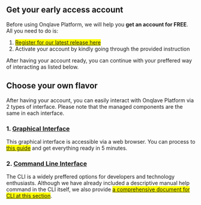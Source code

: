 
## **Get your early access account**

Before using Onqlave Platform, we will help you **get an account for FREE**. All you need to do is:

1. <mark><a href="https://www.onqlave.com/contact" target="_blank"> Register for our latest release here </a></mark>
2. Activate your account by kindly going through the provided instruction

After having your account ready, you can continue with your preffered way of interacting as listed below.


## **Choose your own flavor**

After having your account, you can easily interact with Onqlave Platform via 2 types of interface. Please note that the managed components are the same in each interface.

### **1. [Graphical Interface ](../../guides/web-app-guide/overview-gui)**

This graphical interface is accessible via a web browser. You can process to <mark>[this guide](../../guides/web-app-guide/overview-gui)</mark> and get everything ready in 5 minutes.

### **2. [Command Line Interface ](../../guides/cli-guide/overview-cli)**

The CLI is a widely preffered options for developers and technology enthusiasts. Although we have already included a descriptive manual help command in the CLI itself, we also provide <mark>[a comprehensive document for CLI at this section](../../guides/cli-guide/overview-cli)</mark>.